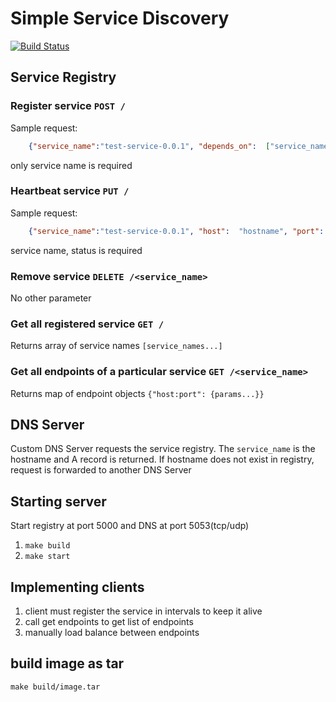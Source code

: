 # Simple Service Discovery

[![Build Status](https://travis-ci.com/djaney/.svg?branch=master)](https://travis-ci.com/djaney/service-discovery)

## Service Registry

### Register service `POST /`
Sample request:
```json
    {"service_name":"test-service-0.0.1", "depends_on":  ["service_name"]}
```
only service name is required

### Heartbeat service `PUT /`
Sample request:
```json
    {"service_name":"test-service-0.0.1", "host":  "hostname", "port":  80, "status":  "UP"}
```
service name, status is required

### Remove service `DELETE /<service_name>`
No other parameter

### Get all registered service `GET /`
Returns array of service names `[service_names...]`
### Get all endpoints of a particular service `GET /<service_name>`
Returns map of endpoint objects `{"host:port": {params...}}`

## DNS Server
Custom DNS Server requests the service registry. The `service_name` is the hostname and A record is returned.
If hostname does not exist in registry, request is forwarded to another DNS Server

## Starting server
Start registry at port 5000 and DNS at port 5053(tcp/udp)
1. `make build`
1. `make start`

## Implementing clients
1. client must register the service in intervals to keep it alive
1. call get endpoints to get list of endpoints
1. manually load balance between endpoints

## build image as tar
`make build/image.tar`
